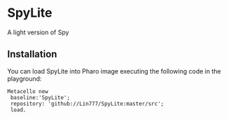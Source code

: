# SpyLite
A light version of Spy

## Installation 
You can load SpyLite into Pharo image executing the following code in the playground:

```Smalltalk
Metacello new
 baseline:'SpyLite';
 repository: 'github://Lin777/SpyLite:master/src';
 load.
 ```

